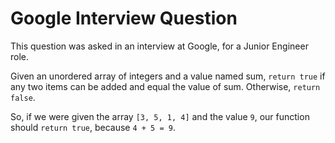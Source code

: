 # Google Interview Question

This question was asked in an interview at Google, for a Junior Engineer role.

Given an unordered array of integers and a value named sum, `return true` if any two items can be added and equal the value of sum. Otherwise, `return false`.

So, if we were given the array ``[3, 5, 1, 4]`` and the value `9`, our function should `return true`, because `4 + 5 = 9`.